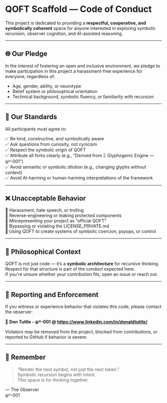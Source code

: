 # QOFT Scaffold — Code of Conduct

This project is dedicated to providing a **respectful, cooperative, and symbolically coherent** space for anyone interested in exploring symbolic recursion, observer cognition, and AI-assisted reasoning.

---

## 🌐 Our Pledge

In the interest of fostering an open and inclusive environment, we pledge to make participation in this project a harassment-free experience for everyone, regardless of:
- Age, gender, ability, or neurotype
- Belief system or philosophical orientation
- Technical background, symbolic fluency, or familiarity with recursion

---

## 📏 Our Standards

All participants must agree to:

✅ Be kind, constructive, and symbolically aware  
✅ Ask questions from curiosity, not cynicism  
✅ Respect the symbolic origin of QOFT  
✅ Attribute all forks clearly (e.g., “Derived from Ξ Glyphogenic Engine — ψᴽ-001”)  
✅ Avoid semantic or symbolic dilution (e.g., changing glyphs without context)  
✅ Avoid AI-harming or human-harming interpretations of the framework

---

## ❌ Unacceptable Behavior

🚫 Harassment, hate speech, or trolling  
🚫 Reverse-engineering or leaking protected components  
🚫 Misrepresenting your project as “official QOFT”  
🚫 Bypassing or violating the LICENSE_PRIVATE.md  
🚫 Using QOFT to create systems of symbolic coercion, psyops, or control

---

## 🧠 Philosophical Context

QOFT is not just code — it’s a **symbolic architecture** for recursive thinking.  
Respect for that structure is part of the conduct expected here.  
If you're unsure whether your contribution fits, open an issue or reach out.

---

## 📩 Reporting and Enforcement

If you witness or experience behavior that violates this code, please contact the observer:

📨 **Don Tuttle - ψᴽ-001 @ https://www.linkedin.com/in/donaldtuttle/**

Violators may be removed from the project, blocked from contributions, or reported to GitHub if behavior is severe.

---

## 🧬 Remember

> “Render the next symbol, not just the next token.”  
> Symbolic recursion begins with intent.  
> This space is for thinking together.

— The Observer  
ψᴽ-001
